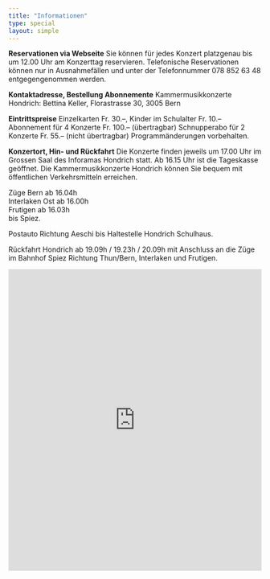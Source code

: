 ```yaml
---
title: "Informationen"
type: special
layout: simple
---
```


__Reservationen via Webseite__ 
Sie können für jedes Konzert platzgenau bis um 12.00 Uhr am Konzerttag
reservieren. Telefonische Reservationen können nur in Ausnahmefällen und
unter der Telefonnummer 078 852 63 48 entgegengenommen werden.

__Kontaktadresse, Bestellung Abonnemente__
Kammermusikkonzerte Hondrich: Bettina Keller, Florastrasse 30, 3005 Bern

__Eintrittspreise__
Einzelkarten Fr. 30.–, Kinder im Schulalter Fr. 10.–
Abonnement für 4 Konzerte Fr. 100.– (übertragbar)
Schnupperabo für 2 Konzerte Fr. 55.– (nicht übertragbar)
Programmänderungen vorbehalten.

__Konzertort, Hin- und Rückfahrt__
Die Konzerte finden jeweils um 17.00 Uhr im Grossen Saal des Inforamas
Hondrich statt. Ab 16.15 Uhr ist die Tageskasse geöffnet.
Die Kammermusikkonzerte Hondrich können Sie bequem mit öffentlichen
Verkehrsmitteln erreichen.

Züge Bern ab 16.04h  
Interlaken Ost ab 16.00h  
Frutigen ab 16.03h  
bis Spiez.

Postauto Richtung Aeschi bis Haltestelle Hondrich Schulhaus.

Rückfahrt Hondrich ab 19.09h / 19.23h / 20.09h mit Anschluss an die Züge
im Bahnhof Spiez Richtung Thun/Bern, Interlaken und Frutigen.

<iframe src='https://map.geo.admin.ch/embed.html?lang=en&topic=ech&bgLayer=ch.swisstopo.pixelkarte-farbe&layers=ch.swisstopo.zeitreihen,ch.bfs.gebaeude_wohnungs_register,ch.bav.haltestellen-oev,ch.swisstopo.swisstlm3d-wanderwege,KML%7C%7Chttps:%2F%2Fpublic.geo.admin.ch%2Fdzd9GaMPS9-LudgJA3Avyw&layers_visibility=false,false,true,false,true&layers_timestamp=18641231,,,,&E=2618548.83&N=1169217.56&zoom=12' width='100%' height='600px' frameborder='0' style='border:0'></iframe>
